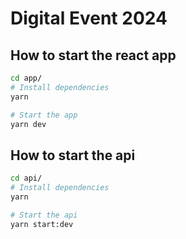 # Digital Event 2024

## How to start the react app

```bash
cd app/
# Install dependencies
yarn

# Start the app
yarn dev
```

## How to start the api

```bash
cd api/
# Install dependencies
yarn

# Start the api
yarn start:dev
```

